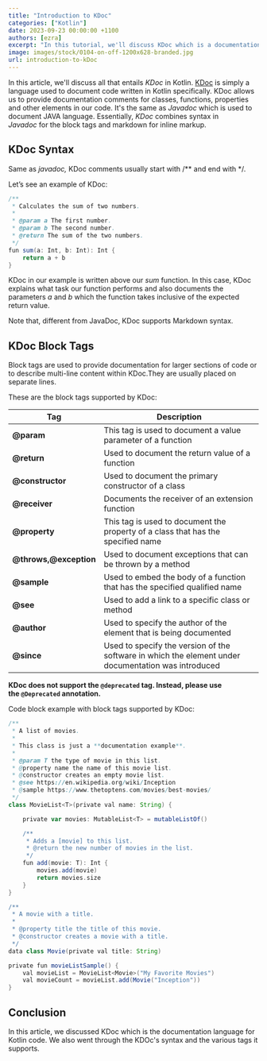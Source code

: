 ```yaml
---
title: "Introduction to KDoc"
categories: ["Kotlin"]
date: 2023-09-23 00:00:00 +1100 
authors: [ezra]
excerpt: "In this tutorial, we'll discuss KDoc which is a documentation langunage for Kotlin code."
image: images/stock/0104-on-off-1200x628-branded.jpg
url: introduction-to-kDoc
---
```


In this article, we'll discuss all that entails <em>KDoc</em> in Kotlin. [KDoc](https://kotlinlang.org/docs/kotlin-doc.html#links-to-elements) is simply a language used to document code written in Kotlin specifically. KDoc allows us to provide documentation comments for classes, functions, properties and other elements in our code. It's the same as <em>Javadoc</em> which is used to document JAVA language. Essentially, <em>KDoc</em> combines syntax in <em>Javadoc </em>for the block tags and markdown for inline markup.
## KDoc Syntax
Same as <em>javadoc, </em>KDoc comments usually start with /** and end with */.

Let’s see an example of KDoc:
```groovy
/**
 * Calculates the sum of two numbers.
 *
 * @param a The first number.
 * @param b The second number.
 * @return The sum of the two numbers.
 */
fun sum(a: Int, b: Int): Int {
    return a + b
}
```
KDoc in our example is written above our <em>sum</em> function. In this case, KDoc explains what task our function performs and also documents the parameters <em>a</em> and <em>b</em> which the function takes inclusive of the expected return value.

Note that, different from JavaDoc, KDoc supports Markdown syntax.

## KDoc Block Tags
Block tags are used to provide documentation for larger sections of code or to describe multi-line content within KDoc.They are usually placed on separate lines.

These are the block tags supported by KDoc:

| Tag | Description |
|--------|---------------------------|
|**@param**            | This tag is used to document a value parameter of a function |
|**@return**           |Used to document the return value of a function |
|**@constructor**      |Used to document the primary constructor of a class |
|**@receiver**         |Documents the receiver of an extension function |
|**@property**         |This tag is used to document the property of a class that has the specified name |
|**@throws,@exception**| Used to document exceptions that can be thrown by a method |
|**@sample**           |Used to embed the body of a function that has the specified qualified name|
|**@see**              | Used to add a link to a specific class or method |
|**@author**           | Used to specify the author of the element that is being documented |
|**@since**            | Used to specify the version of the software in which the element under documentation was introduced |

**KDoc does not support the <code class="code ">@deprecated</code> tag. Instead, please use the <code class="code ">@Deprecated</code> annotation.**

Code block example with block tags supported by KDoc:

```groovy
/**
 * A list of movies.
 *
 * This class is just a **documentation example**.
 *
 * @param T the type of movie in this list.
 * @property name the name of this movie list.
 * @constructor creates an empty movie list.
 * @see https://en.wikipedia.org/wiki/Inception
 * @sample https://www.thetoptens.com/movies/best-movies/
 */
class MovieList<T>(private val name: String) {

    private var movies: MutableList<T> = mutableListOf()

    /**
     * Adds a [movie] to this list.
     * @return the new number of movies in the list.
     */
    fun add(movie: T): Int {
        movies.add(movie)
        return movies.size
    }
}

/**
 * A movie with a title.
 *
 * @property title the title of this movie.
 * @constructor creates a movie with a title.
 */
data class Movie(private val title: String)

private fun movieListSample() {
    val movieList = MovieList<Movie>("My Favorite Movies")
    val movieCount = movieList.add(Movie("Inception"))
}
```

## Conclusion
In this article, we discussed KDoc which is the documentation language for Kotlin code. We also went through the KDOc's syntax and the various tags it supports.